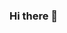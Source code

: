 ### Hi there 👋

<!--
**dan-testerr/dan-testerr** is a ✨ _special_ ✨ repository because its `README.md` (this file) appears on your GitHub profile.

I'm a student currently learning C++. I have some previous experience in Java and Python, although not much (I've probably forgotten Python entirely by now). I intend to learn more about how this site works and will probably be uploading more repositories throughout this semester of basic C++ code. Game design has been on my mind for a minute, but I know I have a long way to go before that might be a realistic endeavor.

